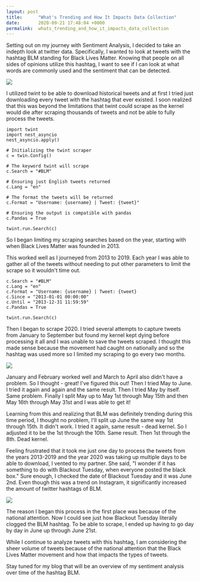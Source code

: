 ```yaml
---
layout: post
title:      "What's Trending and How It Impacts Data Collection"
date:       2020-09-21 17:48:04 +0000
permalink:  whats_trending_and_how_it_impacts_data_collection
---
```



Setting out on my journey with Sentiment Analysis, I decided to take an indepth look at twitter data. Specifically, I wanted to look at tweets with the hashtag BLM standing for Black Lives Matter. Knowing that people on all sides of opinions utilize this hashtag, I want to see if I can look at what words are commonly used and the sentiment that can be detected. 

![](https://i.imgur.com/m291hTvb.jpg?1)

I utilized twint to be able to download historical tweets and at first I tried just downloading every tweet with the hashtag that ever existed. I soon realized that this was beyond the limitations that twint could scrape as the kernel would die after scraping thousands of tweets and not be able to fully process the tweets.

```
import twint
import nest_asyncio
nest_asyncio.apply()

# Initializing the twint scraper
c = twin.Config()

# The keyword twint will scrape
c.Search = "#BLM"

# Ensuring just English tweets returned
c.Lang = "en"

# The format the tweets will be returned 
c.Format = "Username: {username} | Tweet: {tweet}" 

# Ensuring the output is compatible with pandas 
c.Pandas = True

twint.run.Search(c)
```

So I began limiting my scraping searches based on the year, starting with when Black Lives Matter was founded in 2013.

This worked well as I journeyed from 2013 to 2019. Each year I was able to gather all of the tweets without needing to put other parameters to limit the scrape so it wouldn't time out.

```
c.Search = "#BLM"
c.Lang = "en"
c.Format = "Username: {username} | Tweet: {tweet}
c.Since = "2013-01-01 00:00:00"
c.Until = "2013-12-31 11:59:59"
c.Pandas = True

twint.run.Search(c)
```

Then I began to scrape 2020. I tried several attempts to capture tweets from January to September but found my kernel kept dying before processing it all and I was unable to save the tweets scraped. I thought this made sense because the movement had caught on nationally and so the hashtag was used more so I limited my scraping to go every two months. 

![](https://i.imgur.com/0ekj6tt.png)

January and February worked well and March to April also didn't have a problem. So I thought - great! I've figured this out! Then I tried May to June. I tried it again and again and the same result. Then I tried May by itself. Same problem. Finally I split May up to May 1st through May 15th and then May 16th through May 31st and I was able to get it!

Learning from this and realizing that BLM was definitely trending during this time period, I thought no problem, I'll split up June the same way 1st through 15th. It didn't work. I tried it again, same result - dead kernel. So I adjusted it to be the 1st through the 10th. Same result. Then 1st through the 8th. Dead kernel. 

Feeling frustrated that it took me just one day to process the tweets from the years 2013-2019 and the year 2020 was taking up multiple days to be able to download, I vented to my partner. She said, "I wonder if it has something to do with Blackout Tuesday, when everyone posted the black box." Sure enough, I checked the date of Blackout Tuesday and it was June 2nd. Even though this was a trend on Instagram, it significantly increased the amount of twitter hashtags of BLM.

![](https://i.imgur.com/F6qF3gHb.jpg)

The reason I began this process in the first place was because of the national attention. Now I could see just how Blackout Tuesday literally clogged the BLM hashtag. To be able to scrape, I ended up having to go day by day in June up through June 21st. 

While I continue to analyze tweets with this hashtag, I am considering the sheer volume of tweets because of the national attention that the Black Lives Matter movement and how that impacts the types of tweets. 

Stay tuned for my blog that will be an overview of my sentiment analysis over time of the hashtag BLM.
